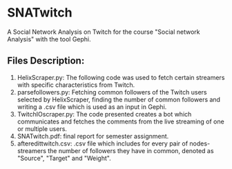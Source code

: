 # SNATwitch
A Social Network Analysis on Twitch for the course "Social network Analysis" with the tool Gephi.

## Files Description:
1. HelixScraper.py: The following code was used to fetch certain streamers with specific characteristics from Twitch. 
2. parsefollowers.py: Fetching common followers of the Twitch users selected by HelixScraper, finding the number of common followers and writing a .csv file which is used as an input in Gephi.
3. TwitchIOscraper.py: The code presented creates a bot which communicates and fetches the comments from the live streaming of one or multiple users.
4. SNATwitch.pdf: final report for semester assignment.
5. afteredittwitch.csv: .csv file which includes for every pair of nodes-streamers the number of followers they have in common, denoted as "Source", "Target" and "Weight".


